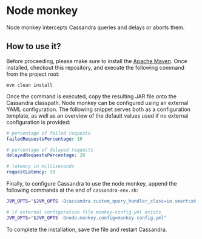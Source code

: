 # Node monkey

Node monkey intercepts Cassandra queries and delays or aborts them.

## How to use it?

Before proceeding, please make sure to install the [Apache Maven][www-maven]. Once installed,
checkout this repository, and execute the following command from the project root:

```
mvn clean install
```

Once the command is executed, copy the resulting JAR file onto the Cassandra classpath. Node monkey
can be configured using an external YAML configuration. The following snippet serves both as a
configuration template, as well as an overview of the default values used if no external
configuration is provided:

```yaml
# percentage of failed requests
failedRequestsPercentage: 10

# percentage of delayed requests
delayedRequestsPercentage: 20

# latency in milliseconds
requestLatency: 30
```

Finally, to configure Cassandra to use the node monkey, append the following commands at the end of
`cassandra-env.sh`:

```bash
JVM_OPTS="$JVM_OPTS -Dcassandra.custom_query_handler_class=io.smartcat.node.monkey.LatencyMonkey"

# if external configuration file monkey-config.yml exists
JVM_OPTS="$JVM_OPTS -Dnode.monkey.config=monkey-config.yml"
```

To complete the installation, save the file and restart Cassandra.

[www-maven]: https://maven.apache.org

